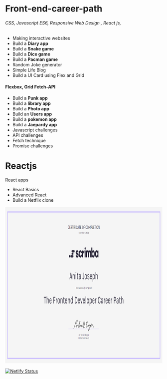 # Front-end-career-path
###### CSS, Javascript ES6, Responsive Web Design , React js,

* Making interactive websites 
* Build a __Diary app__
* Build a __Snake game__
* Build a __Dice game__
* Build a __Pacman game__
* Random Joke generator
* Simple Life Blog
* Build a UI Card using Flex and Grid


#### Flexbox, Grid Fetch-API

* Build a __Punk app__
* Build a __library app__
* Build a __Photo app__
* Build an __Users app__
* Build a __pokemon app__
* Build a __Jaepardy app__
* Javascript challenges
* API challenges
* Fetch technique
* Promise challenges

# Reactjs
<a href="https://github.com/Anita-joseph/React-applications">React apps</a>

* React Basics
* Advanced React
* Build a Netflix clone

<a href="https://scrimba.com/certificate/ug9DaVSz/gfrontend"><img alt=" certificate" src="/img/certificate.png" height="500" width="600"></a>


[![Netlify Status](https://api.netlify.com/api/v1/badges/734f2536-285c-4523-a769-14b456613586/deploy-status)](https://app.netlify.com/sites/front-end-career-path/deploys)
